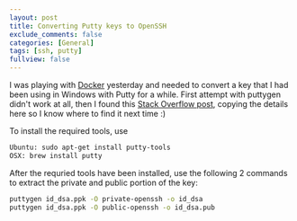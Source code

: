 ```yaml
---
layout: post
title: Converting Putty keys to OpenSSH
exclude_comments: false
categories: [General]
tags: [ssh, putty]
fullview: false
---
```


I was playing with [Docker](http://docker.com) yesterday and needed to convert a key that I had been using in Windows with Putty for a while. First attempt with puttygen didn't work at all, then I found this [Stack Overflow post](http://superuser.com/questions/232362/how-to-convert-ppk-key-to-openssh-key-under-linux), copying the details here so I know where to find it next time :)

To install the required tools, use

~~~ bash
Ubuntu: sudo apt-get install putty-tools
OSX: brew install putty
~~~

After the requried tools have been installed, use the following 2 commands to extract the private and public portion of the key:

~~~ bash
puttygen id_dsa.ppk -O private-openssh -o id_dsa
puttygen id_dsa.ppk -O public-openssh -o id_dsa.pub
~~~
